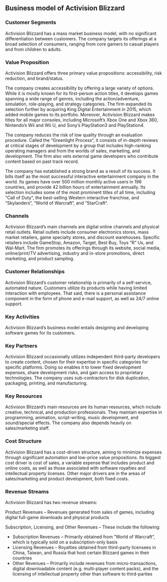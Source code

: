 Business model of Activision Blizzard
-------------------------------------

 ### Customer Segments

 Activision Blizzard has a mass market business model, with no significant differentiation between customers. The company targets its offerings at a broad selection of consumers, ranging from core gamers to casual players and from children to adults.

 ### Value Proposition

 Activision Blizzard offers three primary value propositions: accessibility, risk reduction, and brand/status.

 The company creates accessibility by offering a large variety of options. While it is mostly known for its first-person action titles, it develops games spanning a wide range of genres, including the action/adventure, simulation, role-playing, and strategy categories. The firm expanded its selection further by acquiring King Digital Entertainment in 2015, which added mobile games to its portfolio. Moreover, Activision Blizzard makes titles for all major consoles, including Microsoft’s Xbox One and Xbox 360, Nintendo’s Wii and Wii U, and Sony’s PlayStation3 and PlayStation4.

 The company reduces the risk of low quality through an evaluation procedure. Called the “Greenlight Process“, it consists of in-depth reviews at critical stages of development by a group that includes high-ranking operating managers and from the worlds of sales, marketing, and development. The firm also vets external game developers who contribute content based on past track record.

 The company has established a strong brand as a result of its success. It bills itself as the most successful interactive entertainment company in the world. Its games have over 500 million monthly active users in 196 countries, and provide 42 billion hours of entertainment annually. Its selection includes some of the most prominent titles of all time, including “Call of Duty“, the best-selling Western interactive franchise, and “Skylanders“, “World of Warcraft“, and “StarCraft“.

 ### Channels

 Activision Blizzard’s main channels are digital online channels and physical retail outlets. Retail outlets include consumer electronics stores, mass market retailers, game specialty stores, and discount warehouses. Specific retailers include GameStop, Amazon, Target, Best Buy, Toys ”R” Us, and Wal-Mart. The firm promotes its offerings through its website, social media, online/print/TV advertising, industry and in-store promotions, direct marketing, and product sampling.

 ### Customer Relationships

 Activision Blizzard’s customer relationship is primarily of a self-service, automated nature. Customers utilize its products while having limited interaction with employees. That said, there is a personal assistance component in the form of phone and e-mail support, as well as 24/7 online support.

 ### Key Activities

 Activision Blizzard’s business model entails designing and developing software games for its customers.

 ### Key Partners

 Activision Blizzard occasionally utilizes independent third-party developers to create content, chosen for their expertise in specific categories for specific platforms. Doing so enables it to lower fixed development expenses, share development risks, and gain access to proprietary technologies. The company uses sub-contractors for disk duplication, packaging, printing, and manufacturing.

 ### Key Resources

 Activision Blizzard’s main resources are its human resources, which include creative, technical, and production professionals. They maintain expertise in programming, animation, script-writing, music development, and sound/special effects. The company also depends heavily on sales/marketing staff.

 ### Cost Structure

 Activision Blizzard has a cost-driven structure, aiming to minimize expenses through significant automation and low-price value propositions. Its biggest cost driver is cost of sales, a variable expense that includes product and online costs, as well as those associated with software royalties and intellectual property licenses. Other major drivers are in the areas of sales/marketing and product development, both fixed costs.

 ### Revenue Streams

 Activision Blizzard has two revenue streams:

 Product Revenues – Revenues generated from sales of games, including digital full-game downloads and physical products

 Subscription, Licensing, and Other Revenues – These include the following:

  * Subscription Revenues – Primarily obtained from ”World of Warcraft”, which is typically sold on a subscription-only basis
 * Licensing Revenues – Royalties obtained from third-party licensees in China, Taiwan, and Russia that host certain Blizzard games in their countries
 * Other Revenues – Primarily include revenues from micro-transactions, digital downloadable content (e.g. multi-player content packs), and the licensing of intellectual property other than software to third-parties